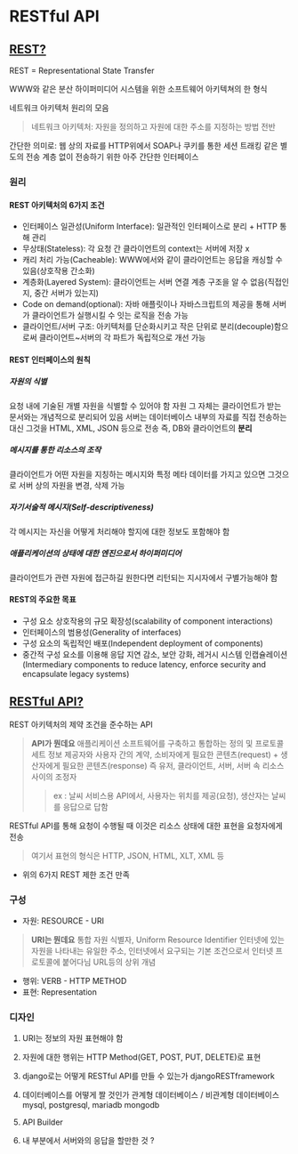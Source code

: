# RESTful API

## [REST?](https://ko.wikipedia.org/wiki/REST)

REST = Representational State Transfer

WWW와 같은 분산 하이퍼미디어 시스템을 위한 소프트웨어 아키텍쳐의 한 형식

네트워크 아키텍처 원리의 모음

> 네트워크 아키텍처: 자원을 정의하고 자원에 대한 주소를 지정하는 방법 전반

간단한 의미로: 웹 상의 자료를 HTTP위에서 SOAP나 쿠키를 통한 세션 트래킹 같은 별도의 전송 계층 없이 전송하기 위한 아주 간단한 인터페이스

### 원리

#### REST 아키텍처의 6가지 조건

- 인터페이스 일관성(Uniform Interface): 일관적인 인터페이스로 분리 + HTTP 통해 관리
- 무상태(Stateless): 각 요청 간 클라이언트의 context는 서버에 저장 x
- 캐리 처리 가능(Cacheable): WWW에서와 같이 클라이언트는 응답을 캐싱할 수 있음(상호작용 간소화)
- 계층화(Layered System): 클라이언트는 서버 연결 계층 구조을 알 수 없음(직접인지, 중간 서버가 있는지)
- Code on demand(optional): 자바 애플릿이나 자바스크립트의 제공을 통해 서버가 클라이언트가 실행시킬 수 잇는 로직을 전송 가능
- 클라이언트/서버 구조: 아키텍처를 단순화시키고 작은 단위로 분리(decouple)함으로써 클라이언트~서버의 각 파트가 독립적으로 개선 가능

#### REST 인터페이스의 원칙

##### 자원의 식별

요청 내에 기술된 개별 자원을 식별할 수 있어야 함
자원 그 자체는 클라이언트가 받는 문서와는 개념적으로 분리되어 있음
서버는 데이터베이스 내부의 자료를 직접 전송하는 대신 그것을 HTML, XML, JSON 등으로 전송
즉, DB와 클라이언트의 **분리**

##### 메시지를 통한 리소스의 조작

클라이언트가 어떤 자원을 지칭하는 메시지와 특정 메타 데이터를 가지고 있으면 그것으로 서버 상의 자원을 변경, 삭제 가능

##### 자기서술적 메시지(Self-descriptiveness)

각 메시지는 자신을 어떻게 처리해야 할지에 대한 정보도 포함해야 함

##### 애플리케이션의 상태에 대한 엔진으로서 하이퍼미디어

클라이언트가 관련 자원에 접근하길 원한다면 리턴되는 지시자에서 구별가능해야 함

#### REST의 주요한 목표

- 구성 요소 상호작용의 규모 확장성(scalability of component interactions)
- 인터페이스의 범용성(Generality of interfaces)
- 구성 요소의 독립적인 배포(Independent deployment of components)
- 중간적 구성 요소를 이용해 응답 지연 감소, 보안 강화, 레거시 시스템 인캡슐레이션(Intermediary components to reduce latency, enforce security and encapsulate legacy systems)

## [RESTful API?](https://www.redhat.com/ko/topics/api/what-is-a-rest-api)

REST 아키텍처의 제약 조건을 준수하는 API

> **API가 뭔데요**
> 애플리케이션 소프트웨어를 구축하고 통합하는 정의 및 프로토콜 세트
> 정보 제공자와 사용자 간의 계약, 소비자에게 필요한 콘텐츠(request) + 생산자에게 필요한 콘텐츠(response)
> 즉 유저, 클라이언트, 서버, 서버 속 리소스 사이의 조정자
>
> > ex : 날씨 서비스용 API에서, 사용자는 위치를 제공(요청), 생산자는 날씨를 응답으로 답함

RESTful API를 통해 요청이 수행될 때 이것은 리소스 상태에 대한 표현을 요청자에게 전송

> 여기서 표현의 형식은 HTTP, JSON, HTML, XLT, XML 등

- 위의 6가지 REST 제한 조건 만족

### 구성

- 자원: RESOURCE - URI
> **URI는 뭔데요**
> 통합 자원 식별자, Uniform Resource Identifier
> 인터넷에 있는 자원을 나타내는 유일한 주소, 인터넷에서 요구되는 기본 조건으로서 인터넷 프로토콜에 붙어다님
> URL등의 상위 개념
- 행위: VERB - HTTP METHOD
- 표현: Representation

### 디자인

1. URI는 정보의 자원 표현해야 함 
2. 자원에 대한 행위는 HTTP Method(GET, POST, PUT, DELETE)로 표현

2. django로는 어떻게 RESTful API를 만들 수 있는가
   djangoRESTframework
3. 데이터베이스를 어떻게 짤 것인가
   관계형 데이터베이스 / 비관계형 데이터베이스
   mysql, postgresql, mariadb
   mongodb

4. API Builder

5. 내 부분에서 서버와의 응답을 할만한 것 ?
